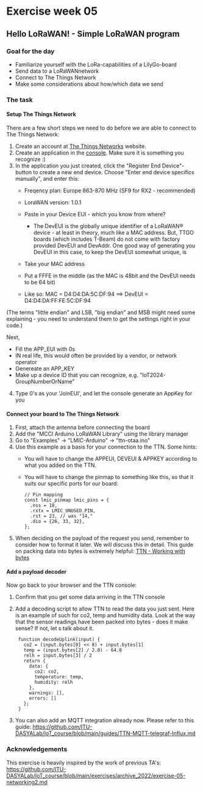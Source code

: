 # Exercise week 05
## Hello LoRaWAN! - Simple LoRaWAN program

### Goal for the day

  * Familiarize yourself with the LoRa-capabilities of a LilyGo-board
  * Send data to a LoRaWANnetwork
  * Connect to The Things Network
  * Make some considerations about how/which data we send

### The task

#### Setup The Things Network

There are a few short steps we need to do before we are able to connect to The Things Network:
 
1. Create an account at [The Things Networks](https://www.thethingsnetwork.org/) website.
2. Create an application in the [console](https://eu1.cloud.thethings.network/console/). Make sure it is something you recognize :)
3. In the application you just created, click the "Register End Device"-button to create a new end device. Choose "Enter end device specifics manually", and enter this: 
    - Freqency plan: Europe 863-870 MHz (SF9 for RX2 - recommended)
    - LoraWAN version: 1.0.1
    - Paste in your Device EUI - which you know from where?
      - The DevEUI is the globally unique identifier of a LoRaWAN® device - at least in theory, much like a MAC address. But, TTGO boards (which includes T-Beam) do not come with factory provided DevEUI and DevAddr. One good way of generating you DevEUI in this case, to keep the DevEUI somewhat unique, is

    - Take your MAC address
    - Put a FFFE in the middle (as the MAC is 48bit and the DevEUI needs to be 64 bit)
    - Like so:  MAC = D4:D4:DA:5C:DF:94 ==> DevEUI = D4:D4:DA:FF:FE:5C:DF:94

(The terms "little endian" and LSB, "big endian" and MSB might need some explaining - you need to understand them to get the settings right in your code.)

Next,
  - Fill the APP_EUI with 0s 
  - IN real life, this would often be provided by a vendor, or network operator
  - Genereate an APP_KEY
  - Make up a device ID that you can recognize, e.g. "IoT2024-GroupNumberOrName"
    
4. Type 0's as your 'JoinEUI', and let the console generate  an AppKey for you

#### Connect your board to The Things Network

1. First, attach the antenna before connecting the board
2. Add the "MCCI Arduino LoRaWAN Library" using the library manager
3. Go to "Examples" -> "LMIC-Arduino" -> "ttn-otaa.ino" 
4. Use this example as a basis for your connection to the TTN. Some hints:
    - You will have to change the APPEUI, DEVEUI & APPKEY according to what you added on the TTN.
    - You will have to change the pinmap to something like this, so that it suits our specific ports for our board:
          
          // Pin mapping
          const lmic_pinmap lmic_pins = {
            .nss = 18,
            .rxtx = LMIC_UNUSED_PIN,
            .rst = 23, // was "14,"
            .dio = {26, 33, 32},
          };
5. When deciding on the payload of the request you send, remember to consider how to format it later. We will discuss this in detail.
   This guide on packing data into bytes is extremely helpful: [TTN - Working with bytes](https://www.thethingsnetwork.org/docs/devices/bytes/)

#### Add a payload decoder

Now go back to your browser and the TTN console:

1. Confirm that you get some data arriving in the TTN console

2. Add a decoding script to allow TTN to read the data you just sent. Here is an example of such for co2, temp and humidity data.
Look at the way that the sensor readings have been packed into bytes - does it make sense? If not, let s talk about it.

        function decodeUplink(input) {
          co2 = (input.bytes[0] << 8) + input.bytes[1]
          temp = (input.bytes[2] / 2.0) - 64.0
          relh = input.bytes[3] / 2
          return {
            data: {
              co2: co2,
              temperature: temp,
              humidity: relh
            },
            warnings: [],
            errors: []
          };
        }
  
3. You can also add an MQTT integration already now. Please refer to this guide: https://github.com/ITU-DASYALab/IoT_course/blob/main/guides/TTN-MQTT-telegraf-Influx.md

### Acknowledgements

This exercise is heavily inspired by the work of previous TA's: https://github.com/ITU-DASYALab/IoT_course/blob/main/exercises/archive_2022/exercise-05-networking2.md
